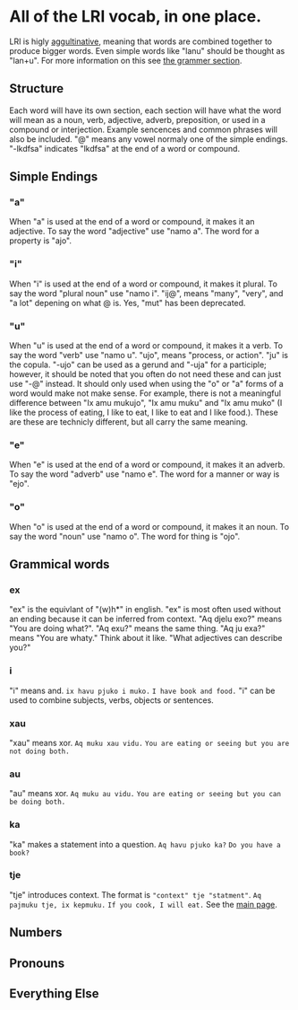 # All of the LRI vocab, in one place.

LRI is higly [aggultinative](https://en.wikipedia.org/wiki/Agglutinative_language), meaning that words are combined together to produce bigger words. Even simple words like "lanu" should be thought as "lan+u". For more information on this see [the grammer section](grammer.md).

## Structure
Each word will have its own section, each section will have what the word will mean as a noun, verb, adjective, adverb, preposition, or used in a compound or interjection. Example sencences and common phrases will also be included. "@" means any vowel normaly one of the simple endings. "-lkdfsa" indicates "lkdfsa" at the end of a word or compound. 

## Simple Endings
### "a"
When "a" is used at the end of a word or compound, it makes it an adjective. To say the word "adjective" use "namo a". The word for a property is "ajo".
### "i"
When "i" is used at the end of a word or compound, it makes it plural. To say the word "plural noun" use "namo i". "ij@", means "many", "very", and "a lot" depening on what @ is. Yes, "mut" has been deprecated.
### "u"
When "u" is used at the end of a word or compound, it makes it a verb. To say the word "verb" use "namo u". "ujo", means "process, or action". "ju" is the copula. "-ujo" can be used as a gerund and "-uja" for a participle; however, it should be noted that you often do not need these and can just use "-@" instead. It should only used when using the "o" or "a" forms of a word would make not make sense. For example, there is not a meaningful difference between "Ix amu mukujo", "Ix amu muku" and "Ix amu muko" (I like the process of eating, I like to eat, I like to eat and I like food.). These are these are technicly different, but all carry the same meaning.

### "e"
When "e" is used at the end of a word or compound, it makes it an adverb. To say the word "adverb" use "namo e". The word for a manner or way is "ejo".

### "o"
When "o" is used at the end of a word or compound, it makes it an noun. To say the word "noun" use "namo o". The word for thing is "ojo". 

## Grammical words
### ex
"ex" is the equivlant of "(w)h*" in english. "ex" is most often used without an ending because it can be inferred from context. "Aq djelu exo?" means "You are doing what?". "Aq exu?" means the same thing. "Aq ju exa?" means "You are whaty." Think about it like. "What adjectives can describe you?" 
### i
"i" means and. 
`ix havu pjuko i muko.` 
`I have book and food.`
"i" can be used to combine subjects, verbs, objects or sentences.
### xau
"xau" means xor.
`Aq muku xau vidu.`
`You are eating or seeing but you are not doing both.`
### au
"au" means xor.
`Aq muku au vidu.`
`You are eating or seeing but you can be doing both.`
### ka
"ka" makes a statement into a question.
`Aq havu pjuko ka?`
`Do you have a book?`
### tje
"tje" introduces context. The format is `"context" tje "statment"`.
`Aq pajmuku tje, ix kepmuku.`
`If you cook, I will eat.` 
See the [main page](later.md).
## Numbers

## Pronouns
## Everything Else
